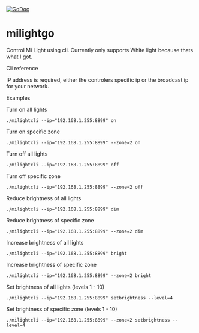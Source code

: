 [![GoDoc](https://godoc.org/github.com/sajal/milightgo?status.svg)](https://godoc.org/github.com/sajal/milightgo)
# milightgo
Control Mi Light using cli. Currently only supports White light because thats what I got.

Cli reference

IP address is required, either the controlers specific ip or the broadcast ip for your network.

Examples

Turn on all lights

	./milightcli --ip="192.168.1.255:8899" on

Turn on specific zone

	./milightcli --ip="192.168.1.255:8899" --zone=2 on

Turn off all lights

	./milightcli --ip="192.168.1.255:8899" off

Turn off specific zone

	./milightcli --ip="192.168.1.255:8899" --zone=2 off

Reduce brightness of all lights

	./milightcli --ip="192.168.1.255:8899" dim

Reduce brightness of specific zone

	./milightcli --ip="192.168.1.255:8899" --zone=2 dim

Increase brightness of all lights

	./milightcli --ip="192.168.1.255:8899" bright

Increase brightness of specific zone

	./milightcli --ip="192.168.1.255:8899" --zone=2 bright

Set brightness of all lights (levels 1 - 10)

	./milightcli --ip="192.168.1.255:8899" setbrightness --level=4

Set brightness of specific zone (levels 1 - 10)

	./milightcli --ip="192.168.1.255:8899" --zone=2 setbrightness --level=4



